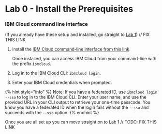 # Lab 0 - Install the Prerequisites

### IBM Cloud command line interface

(If you already have these setup and installed, go straight to [Lab 1](https://github.com/liamchampton/golang-twitter-bot-workshop/tree/efa5cd3e0eb58088d221e17d65c2860f1cf99420/Lab1/README.md)\) // FIX THIS LINK

1. Install the [IBM Cloud command-line interface from this link](https://cloud.ibm.com/docs/cli?topic=cloud-cli-install-ibmcloud-cli).

   Once installed, you can access IBM Cloud from your command-line with the prefix `ibmcloud`.

2. Log in to the IBM Cloud CLI: `ibmcloud login`.
3. Enter your IBM Cloud credentials when prompted.

{% hint style="info" %}
Note: If you have a federated ID, use `ibmcloud login --sso` to log in to the IBM Cloud CLI. Enter your user name, and use the provided URL in your CLI output to retrieve your one-time passcode. You know you have a federated ID when the login fails without the `--sso` and succeeds with the `--sso` option.
{% endhint %}

Once you are all set up you can move straight on to [Lab 1](https://github.com/liamchampton/golang-twitter-bot-workshop/tree/efa5cd3e0eb58088d221e17d65c2860f1cf99420/Lab1/README.md) // TODO: FIX THIS LINK
